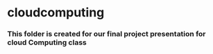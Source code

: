 # cloudcomputing
### This folder is created for our final project presentation for cloud Computing class
